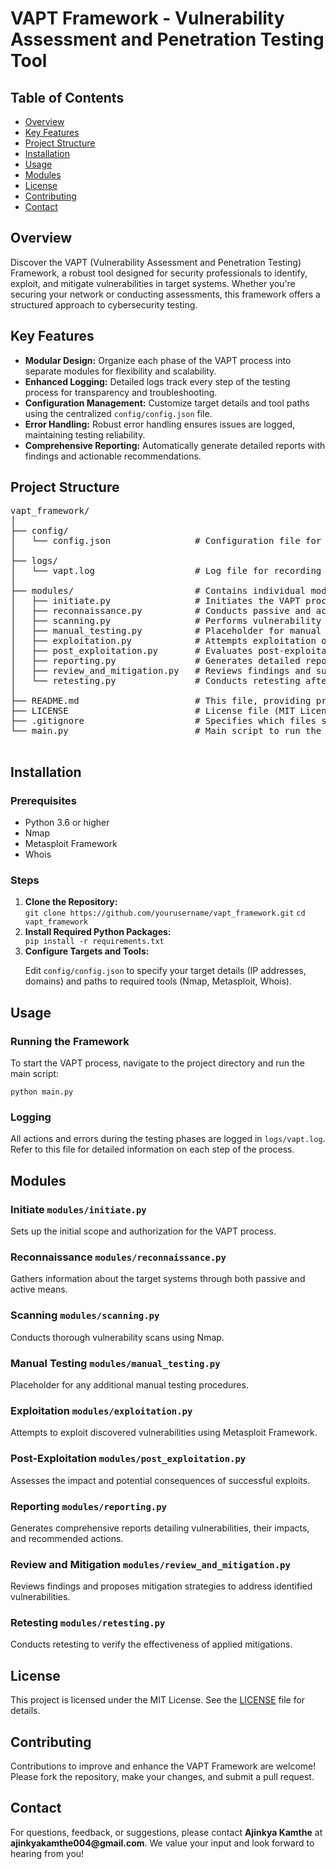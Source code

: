 <!DOCTYPE html>
<html lang="en">
<head>
    <meta charset="UTF-8">
    <meta name="viewport" content="width=device-width, initial-scale=1.0">
    <meta name="title" content="VAPT Framework - Vulnerability Assessment and Penetration Testing Tool">
    <meta name="description" content="Explore the VAPT Framework, a powerful tool for vulnerability assessment and penetration testing, featuring modular design, enhanced logging, and comprehensive reporting. Get step-by-step installation instructions and usage guidelines.">
</head>
<body>

<h1>VAPT Framework - Vulnerability Assessment and Penetration Testing Tool</h1>
<div class="toc">
    <h2>Table of Contents</h2>
    <ul>
        <li><a href="#overview">Overview</a></li>
        <li><a href="#key-features">Key Features</a></li>
        <li><a href="#project-structure">Project Structure</a></li>
        <li><a href="#installation">Installation</a></li>
        <li><a href="#usage">Usage</a></li>
        <li><a href="#modules">Modules</a></li>
        <li><a href="#license">License</a></li>
        <li><a href="#contributing">Contributing</a></li>
        <li><a href="#contact">Contact</a></li>
    </ul>
</div>

<section id="overview">
    <h2>Overview</h2>
    <p>
        Discover the VAPT (Vulnerability Assessment and Penetration Testing) Framework, a robust tool designed for security professionals to identify, exploit, and mitigate vulnerabilities in target systems. Whether you're securing your network or conducting assessments, this framework offers a structured approach to cybersecurity testing.
    </p>
</section>
<section id="key-features">
    <h2>Key Features</h2>
    <ul>
        <li><strong>Modular Design:</strong> Organize each phase of the VAPT process into separate modules for flexibility and scalability.</li>
        <li><strong>Enhanced Logging:</strong> Detailed logs track every step of the testing process for transparency and troubleshooting.</li>
        <li><strong>Configuration Management:</strong> Customize target details and tool paths using the centralized <code>config/config.json</code> file.</li>
        <li><strong>Error Handling:</strong> Robust error handling ensures issues are logged, maintaining testing reliability.</li>
        <li><strong>Comprehensive Reporting:</strong> Automatically generate detailed reports with findings and actionable recommendations.</li>
    </ul>
</section>

<section id="project-structure">
    <h2>Project Structure</h2>
    <pre>
vapt_framework/
│
├── config/
│   └── config.json                # Configuration file for setting up targets and tools
│
├── logs/
│   └── vapt.log                   # Log file for recording events and errors
│
├── modules/                       # Contains individual modules for different phases of VAPT
│   ├── initiate.py                # Initiates the VAPT process and sets up the scope
│   ├── reconnaissance.py          # Conducts passive and active information gathering
│   ├── scanning.py                # Performs vulnerability scanning using Nmap
│   ├── manual_testing.py          # Placeholder for manual testing procedures
│   ├── exploitation.py            # Attempts exploitation of identified vulnerabilities
│   ├── post_exploitation.py       # Evaluates post-exploitation impact
│   ├── reporting.py               # Generates detailed reports based on findings
│   ├── review_and_mitigation.py   # Reviews findings and suggests mitigation steps
│   └── retesting.py               # Conducts retesting after mitigation
│
├── README.md                      # This file, providing project overview and instructions
├── LICENSE                        # License file (MIT License)
├── .gitignore                     # Specifies which files should be ignored by Git
└── main.py                        # Main script to run the entire VAPT framework
    </pre>
</section>

<section id="installation">
    <h2>Installation</h2>
    <h3>Prerequisites</h3>
    <ul>
        <li>Python 3.6 or higher</li>
        <li>Nmap</li>
        <li>Metasploit Framework</li>
        <li>Whois</li>
    </ul>
    <h3>Steps</h3>
    <ol>
        <li><strong>Clone the Repository:</strong></li>
        <code>git clone https://github.com/yourusername/vapt_framework.git</code>
        <code>cd vapt_framework</code>
        <li><strong>Install Required Python Packages:</strong></li>
        <code>pip install -r requirements.txt</code>
        <li><strong>Configure Targets and Tools:</strong></li>
        <p>Edit <code>config/config.json</code> to specify your target details (IP addresses, domains) and paths to required tools (Nmap, Metasploit, Whois).</p>
    </ol>
</section>

<section id="usage">
    <h2>Usage</h2>
    <h3>Running the Framework</h3>
    <p>To start the VAPT process, navigate to the project directory and run the main script:</p>
    <code>python main.py</code>
    <h3>Logging</h3>
    <p>All actions and errors during the testing phases are logged in <code>logs/vapt.log</code>. Refer to this file for detailed information on each step of the process.</p>
</section>

<section id="modules">
    <h2>Modules</h2>
    <div class="module">
        <h3>Initiate <code>modules/initiate.py</code></h3>
        <p>Sets up the initial scope and authorization for the VAPT process.</p>
    </div>
    <div class="module">
        <h3>Reconnaissance <code>modules/reconnaissance.py</code></h3>
        <p>Gathers information about the target systems through both passive and active means.</p>
    </div>
    <div class="module">
        <h3>Scanning <code>modules/scanning.py</code></h3>
        <p>Conducts thorough vulnerability scans using Nmap.</p>
    </div>
    <div class="module">
        <h3>Manual Testing <code>modules/manual_testing.py</code></h3>
        <p>Placeholder for any additional manual testing procedures.</p>
    </div>
    <div class="module">
        <h3>Exploitation <code>modules/exploitation.py</code></h3>
        <p>Attempts to exploit discovered vulnerabilities using Metasploit Framework.</p>
    </div>
    <div class="module">
        <h3>Post-Exploitation <code>modules/post_exploitation.py</code></h3>
        <p>Assesses the impact and potential consequences of successful exploits.</p>
    </div>
    <div class="module">
        <h3>Reporting <code>modules/reporting.py</code></h3>
        <p>Generates comprehensive reports detailing vulnerabilities, their impacts, and recommended actions.</p>
    </div>
    <div class="module">
        <h3>Review and Mitigation <code>modules/review_and_mitigation.py</code></h3>
        <p>Reviews findings and proposes mitigation strategies to address identified vulnerabilities.</p>
    </div>
    <div class="module">
        <h3>Retesting <code>modules/retesting.py</code></h3>
        <p>Conducts retesting to verify the effectiveness of applied mitigations.</p>
    </div>
</section>

<section id="license">
    <h2>License</h2>
    <p>This project is licensed under the MIT License. See the <a href="LICENSE">LICENSE</a> file for details.</p>
</section>

<section id="contributing">
    <h2>Contributing</h2>
    <p>Contributions to improve and enhance the VAPT Framework are welcome! Please fork the repository, make your changes, and submit a pull request.</p>
</section>

<section id="contact">
    <h2>Contact</h2>
    <p>For questions, feedback, or suggestions, please contact <strong>Ajinkya Kamthe</strong> at <strong>ajinkyakamthe004@gmail.com</strong>. We value your input and look forward to hearing from you!</p>
</section>

</body>
</html>